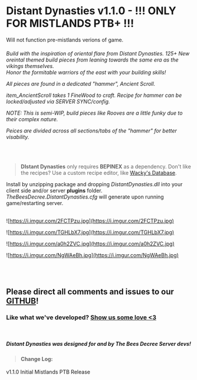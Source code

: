
 
# Distant Dynasties v1.1.0  - !!! ONLY FOR MISTLANDS PTB+ !!!   
Will not function pre-mistlands verions of game.   

 
  <h6> 
  
Build with the inspiration of oriental flare from Distant Dynasties. 
125+ New oreintal themed build pieces from leaning towards the same era as the vikings themselves.  
Honor the formitable warriors of the east with your building skills!   
   


All pieces are found in a dedicated "hammer", *Ancient Scroll*.  

*item_AncientScroll* takes 1 FineWood to craft. 
Recipe for hammer can be locked/adjusted via SERVER SYNC/config.  


NOTE: This is semi-WIP, build pieces like Rooves are a little funky due to their complex nature.  

Peices are divided across all sections/tabs of the "hammer" for better visability.
  
</h6>


<br>


>**DIstant Dynasties** only requires **BEPINEX** as a dependency. 
 Don't like the recipes? Use a custom recipe editor, like [Wacky's Database](https://valheim.thunderstore.io/package/WackyMole/WackysDatabase/).
  
<p>

Install by unzipping package and dropping *DistantDynasties.dll* into your client side and/or server **plugins** folder.
*TheBeesDecree.DistantDynasties.cfg* will generate upon running game/restarting server.  
<br> 
	
﻿![https://i.imgur.com/2FCTPzu.jpg](https://i.imgur.com/2FCTPzu.jpg)  

﻿![https://i.imgur.com/TGHLbX7.jpg](https://i.imgur.com/TGHLbX7.jpg)  

![https://i.imgur.com/a0h2ZVC.jpg](https://i.imgur.com/a0h2ZVC.jpg)   

![https://i.imgur.com/NgWAeBh.jpg](https://i.imgur.com/NgWAeBh.jpg)    
   
  
 
<br><br>

## Please direct all comments and issues to our [GITHUB](https://github.com/The-Bees-Decree-Server/SNOWDAY)!

  

### Like what we've developed? [Show us some love <3](https://www.paypal.com/donate?hosted_button_id=4TYSZ8JKN7TFJ)      

  <br>
    



##### Distant Dynasties was designed for and by The Bees Decree Server devs! 
  


> #### Change Log: <p>
v1.1.0 Initial Mistlands PTB Release
</p>   


</p>
